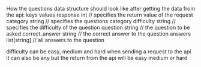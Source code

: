 How the questions data structure should look like after getting the data from the api:
keys                values
response            int         // specifies the return value of the request
category            string      // specifies the questions category
difficulty          string      // specifies the difficulty of the question
question            string      // the question to be asked
correct_answer      string      // the correct answer to the question
answers             list[string] // all answers to the question

difficulty can be easy, medium and hard when sending a request to the api it can also be any
but the return from the api will be easy medium or hard
